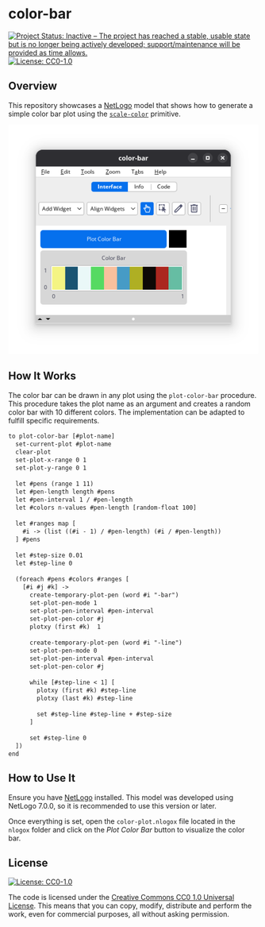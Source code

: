 # color-bar

<!-- badges: start -->
[![Project Status: Inactive – The project has reached a stable, usable state but is no longer being actively developed; support/maintenance will be provided as time allows.](https://www.repostatus.org/badges/latest/inactive.svg)](https://www.repostatus.org/#inactive)
[![License: CC0-1.0](https://img.shields.io/badge/license-CC0_1.0-lightgrey.svg)](http://creativecommons.org/publicdomain/zero/1.0/)
<!-- badges: end -->

## Overview

This repository showcases a [NetLogo](https://www.netlogo.org) model that shows how to generate a simple color bar plot using the [`scale-color`](https://docs.netlogo.org/dictionary.html#scale-color) primitive.

<p align="center">
  <img src="images/interface.png" />
</p>

## How It Works

The color bar can be drawn in any plot using the `plot-color-bar` procedure. This procedure takes the plot name as an argument and creates a random color bar with 10 different colors. The implementation can be adapted to fulfill specific requirements.

```netlogo
to plot-color-bar [#plot-name]
  set-current-plot #plot-name
  clear-plot
  set-plot-x-range 0 1
  set-plot-y-range 0 1

  let #pens (range 1 11)
  let #pen-length length #pens
  let #pen-interval 1 / #pen-length
  let #colors n-values #pen-length [random-float 100]

  let #ranges map [
    #i -> (list ((#i - 1) / #pen-length) (#i / #pen-length))
  ] #pens

  let #step-size 0.01
  let #step-line 0

  (foreach #pens #colors #ranges [
    [#i #j #k] ->
      create-temporary-plot-pen (word #i "-bar")
      set-plot-pen-mode 1
      set-plot-pen-interval #pen-interval
      set-plot-pen-color #j
      plotxy (first #k)  1

      create-temporary-plot-pen (word #i "-line")
      set-plot-pen-mode 0
      set-plot-pen-interval #pen-interval
      set-plot-pen-color #j

      while [#step-line < 1] [
        plotxy (first #k) #step-line
        plotxy (last #k) #step-line

        set #step-line #step-line + #step-size
      ]

      set #step-line 0
  ])
end
```

## How to Use It

Ensure you have [NetLogo](https://www.netlogo.org) installed. This model was developed using NetLogo 7.0.0, so it is recommended to use this version or later.

Once everything is set, open the `color-plot.nlogox` file located in the `nlogox` folder and click on the *Plot Color Bar* button to visualize the color bar.

## License

[![License: CC0-1.0](https://img.shields.io/badge/license-CC0_1.0-lightgrey.svg)](http://creativecommons.org/publicdomain/zero/1.0/)

The code is licensed under the [Creative Commons CC0 1.0 Universal License](https://creativecommons.org/publicdomain/zero/1.0/). This means that you can copy, modify, distribute and perform the work, even for commercial purposes, all without asking permission.
